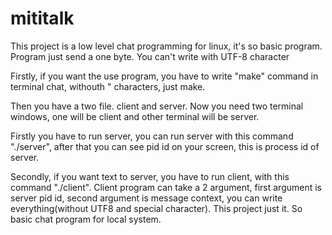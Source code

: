 # mititalk
This project is a low level chat programming for linux, it's so basic program. Program just send a one byte. You can't write with UTF-8 character

Firstly, if you want the use program, you have to write "make" command in terminal chat, withouth " characters, just make.

Then you have a two file. client and server. Now you need two terminal windows, one will be client and other terminal will be server. 

Firstly you have to run server, you can run server with this command "./server", after that you can see pid id on your screen, this is process id of server. 

Secondly, if you want text to server, you have to run client, with this command "./client". Client program can take a 2 argument, first argument is server pid id, second argument is message context, you can write everything(without UTF8 and special character). This project just it. So basic chat program for local system. 